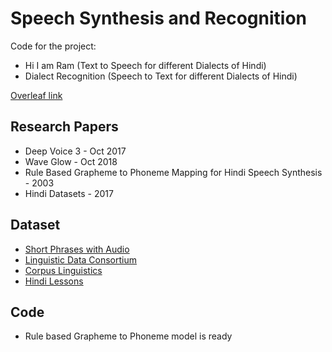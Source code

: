 # Speech Synthesis and Recognition
Code for the project:
- Hi I am Ram (Text to Speech for different Dialects of Hindi)
- Dialect Recognition (Speech to Text for different Dialects of Hindi)

[Overleaf link](https://www.overleaf.com/read/smjczxvvgrrk)
## Research Papers
- Deep Voice 3 - Oct 2017
- Wave Glow - Oct 2018
- Rule Based Grapheme to Phoneme Mapping for Hindi Speech Synthesis - 2003
- Hindi Datasets - 2017

## Dataset
- [Short Phrases with Audio](http://www.nemoapps.com/phrasebooks/hindi)
- [Linguistic Data Consortium](https://catalog.ldc.upenn.edu/LDC2010T24)
- [Corpus Linguistics](https://corplinguistics.wordpress.com/tag/hindi/)
- [Hindi Lessons](https://ielanguages.com/hindi.html)

## Code

- Rule based Grapheme to Phoneme model is ready
